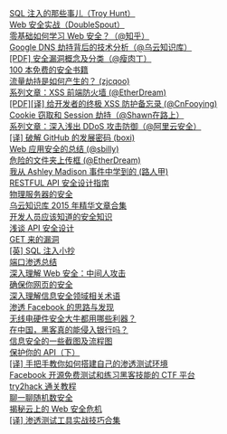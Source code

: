 [SQL 注入的那些事儿（Troy Hunt）](http://weekly.manong.io/bounce?url=http%3A%2F%2Fwww.troyhunt.com%2F2013%2F07%2Feverything-you-wanted-to-know-about-sql.html&aid=369&nid=17)  
[Web 安全实战（DoubleSpout）](http://weekly.manong.io/bounce?url=https%3A%2F%2Fgithub.com%2FDoubleSpout%2FthreadAndPackage%2Fblob%2Fmaster%2Fweb_safety.md&aid=445&nid=19)  
[零基础如何学习 Web 安全？（@知乎）](http://weekly.manong.io/bounce?url=http%3A%2F%2Fwww.zhihu.com%2Fquestion%2F21606800&aid=481&nid=20)  
[Google DNS 劫持背后的技术分析（@乌云知识库）](http://weekly.manong.io/bounce?url=http%3A%2F%2Fdrops.wooyun.org%2Fpapers%2F1207&aid=780&nid=24)  
[[PDF] 安全漏洞概念及分类（@瘦肉丁）](http://weekly.manong.io/bounce?url=http%3A%2F%2Fpan.baidu.com%2Fs%2F1kT9LT4r&aid=1036&nid=30)  
[100 本免费的安全书籍](http://weekly.manong.io/bounce?url=http%3A%2F%2Fwww.hackingarticles.in%2Ffree-download-top-100-hacking-books%2F&aid=1088&nid=32)  
[流量劫持是如何产生的？ (zjcqoo)](http://weekly.manong.io/bounce?url=http%3A%2F%2Ffex.baidu.com%2Fblog%2F2014%2F04%2Ftraffic-hijack%2F&aid=1175&nid=34)  
[系列文章：XSS 前端防火墙 (@EtherDream)](http://weekly.manong.io/bounce?url=http%3A%2F%2Ffex.baidu.com%2Fblog%2F2014%2F06%2Fxss-frontend-firewall-1%2F&aid=1194&nid=35)  
[[PDF][译] 给开发者的终极 XSS 防护备忘录 (@CnFooying)](http://weekly.manong.io/bounce?url=http%3A%2F%2Fvdisk.weibo.com%2Fs%2FaL9yv3djbnvsO&aid=1256&nid=38)  
[Cookie 窃取和 Session 劫持（@Shawn在路上）](http://weekly.manong.io/bounce?url=http%3A%2F%2Fshaoshuai.me%2Ftech%2F2014%2F08%2F16%2Fcookie-theft-and-session-hijacking.html&aid=1376&nid=42)  
[系列文章：深入浅出 DDoS 攻击防御（@阿里云安全）](http://weekly.manong.io/bounce?url=http%3A%2F%2Fsecurity.aliyun.com%2Fdoc%2Fview%2F13675730.html&aid=1410&nid=43)  
[[译] 破解 GitHub 的发展密码 (boxi)](http://weekly.manong.io/bounce?url=http%3A%2F%2Fwww.36kr.com%2Fp%2F215000.html&aid=1414&nid=43)  
[Web 应用安全的总结 (@sbilly)](http://weekly.manong.io/bounce?url=http%3A%2F%2Fsbilly.com%2F2015%2F04%2F15%2Fweb-application-security-2016%2F&aid=2203&nid=68)  
[危险的文件夹上传框 (@EtherDream)](http://weekly.manong.io/bounce?url=http%3A%2F%2Fwww.cnblogs.com%2Findex-html%2Fp%2Fdialog-phishing.html&aid=3478&nid=86)  
[我从 Ashley Madison 事件中学到的 (路人甲)](http://weekly.manong.io/bounce?url=http%3A%2F%2Fdrops.wooyun.org%2Fnews%2F8295&aid=3570&nid=87)  
[RESTFUL API 安全设计指南](http://weekly.manong.io/bounce?url=http%3A%2F%2Fdrops.wooyun.org%2Fweb%2F9737&aid=3926&nid=91)  
[物理服务器的安全](http://weekly.manong.io/bounce?url=http%3A%2F%2Fmoonzwu.github.io%2F2015%2F10%2F15%2Fphysical_server_security%2F&aid=3936&nid=91)  
[乌云知识库 2015 年精华文章合集](http://weekly.manong.io/bounce?url=http%3A%2F%2Fnews.wooyun.org%2F4448574662596870654e497474767749364f767438513d3d&aid=5252&nid=105)  
[开发人员应该知道的安全知识](http://weekly.manong.io/bounce?url=http%3A%2F%2Fwww.yangguo.info%2F2016%2F03%2F12%2F%25E5%25BC%2580%25E5%258F%2591%25E4%25BA%25BA%25E5%2591%2598%25E5%25BA%2594%25E8%25AF%25A5%25E6%258E%258C%25E6%258F%25A1%25E7%259A%2584%25E5%25AE%2589%25E5%2585%25A8%25E7%259F%25A5%25E8%25AF%2586%2F&aid=5601&nid=110)  
[浅谈 API 安全设计](http://weekly.manong.io/bounce?url=http%3A%2F%2Fwww.jianshu.com%2Fp%2Fd7c52d113a68&aid=5605&nid=110)  
[GET 来的漏洞](http://weekly.manong.io/bounce?url=http%3A%2F%2Fdrops.wooyun.org%2Fweb%2F7112&aid=5697&nid=111)  
[[英] SQL 注入小抄](http://weekly.manong.io/bounce?url=https%3A%2F%2Fwww.netsparker.com%2Fblog%2Fweb-security%2Fsql-injection-cheat-sheet&aid=5707&nid=111)  
[端口渗透总结](http://weekly.manong.io/bounce?url=http%3A%2F%2Fwww.heysec.org%2Farchives%2F577&aid=5723&nid=111)  
[深入理解 Web 安全：中间人攻击](http://weekly.manong.io/bounce?url=https%3A%2F%2Fwww.zhuyingda.com%2Fblog%2Fb7.html&aid=5780&nid=112)  
[确保你网页的安全](http://weekly.manong.io/bounce?url=https%3A%2F%2Fsegmentfault.com%2Fa%2F1190000004850199x&aid=5836&nid=113)  
[深入理解信息安全领域相关术语](http://weekly.manong.io/bounce?url=http%3A%2F%2Fwww.secbox.cn%2Fhacker%2F13753.html&aid=5920&nid=114)  
[渗透 Facebook 的思路与发现](http://weekly.manong.io/bounce?url=http%3A%2F%2Fdevco.re%2Fblog%2F2016%2F04%2F21%2Fhow-I-hacked-facebook-and-found-someones-backdoor-script%2F&aid=6015&nid=115)  
[无线电硬件安全大牛都用哪些利器？](http://weekly.manong.io/bounce?url=http%3A%2F%2Fwww.freebuf.com%2Fsectool%2F102998.html%3Ff%3Dtt&aid=6085&nid=116)  
[在中国，黑客真的能侵入银行吗？](http://weekly.manong.io/bounce?url=http%3A%2F%2Fdaily.zhihu.com%2Fstory%2F8217961&aid=6058&nid=116)  
[信息安全的一些截图及流程图](http://weekly.manong.io/bounce?url=https%3A%2F%2Fgithub.com%2FSecWiki%2Fsec-chart&aid=6173&nid=117)  
[保护你的 API（下）](http://weekly.manong.io/bounce?url=http%3A%2F%2Ficodeit.org%2F2016%2F05%2Fabout-session-and-security-api-2%2F&aid=6240&nid=118)  
[[译] 手把手教你如何搭建自己的渗透测试环境](http://weekly.manong.io/bounce?url=http%3A%2F%2Fwww.freebuf.com%2Farticles%2Fnetwork%2F102661.html&aid=6271&nid=118)  
[Facebook 开源免费测试和练习黑客技能的 CTF 平台](http://weekly.manong.io/bounce?url=http%3A%2F%2Fwww.freebuf.com%2Fsectool%2F104092.html%3Ff%3Dtt&aid=6278&nid=118)  
[try2hack 通关教程](http://weekly.manong.io/bounce?url=http%3A%2F%2Fqimingyu.github.io%2F2016%2F05%2F12%2Ftry2hack%25E9%2580%259A%25E5%2585%25B3%25E6%2595%2599%25E7%25A8%258B%2F&aid=6362&nid=119)  
[聊一聊随机数安全](http://weekly.manong.io/bounce?url=http%3A%2F%2Fdrops.wooyun.org%2Ftips%2F16053%3Ff%3Dtt&aid=6431&nid=120)  
[揭秘云上的 Web 安全危机](http://weekly.manong.io/bounce?url=http%3A%2F%2Frdcqii.hundsun.com%2Fportal%2Farticle%2F435.html&aid=6432&nid=120)  
[[译] 渗透测试工具实战技巧合集](http://weekly.manong.io/bounce?url=http%3A%2F%2Fwww.freebuf.com%2Fsectool%2F105524.html%3Ff%3Dtt&aid=6583&nid=122)  
